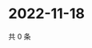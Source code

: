 # 2022-11-18

共 0 条

<!-- BEGIN WEIBO -->
<!-- 最后更新时间 Fri Nov 18 2022 19:13:34 GMT+0800 (China Standard Time) -->

<!-- END WEIBO -->
